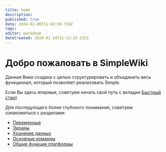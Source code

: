 ```yaml
---
title: home
description: 
published: true
date: 2024-02-06T11:43:59.719Z
tags: 
editor: markdown
dateCreated: 2024-01-24T11:22:25.515Z
---
```


# Добро пожаловать в SimpleWiki

Данная Вики создана с целью структурировать и объединить весь функционал, который позволяет реализовать Simple.

Если Вы здесь впервые, советуем начать свой путь с вкладки [Быстрый старт](../Documentation/FastStart/FastStart)

Для последующего более глубокого понимания, советуем ознакомиться с разделами:
- [Переменные](../Documentation/Variables/Variables)
- [Экраны](../Documentation/Screens/Screens)
- [Хранение данных](../Documentation/DataStorage/DataStorage)
- [Основные команды](../Documentation/BasicСommands/BasicCommands)
- [Общие функции платформы](../Documentation/GeneralFunctionsOfThePlatform/GeneralFunctionsOfThePlatform)

